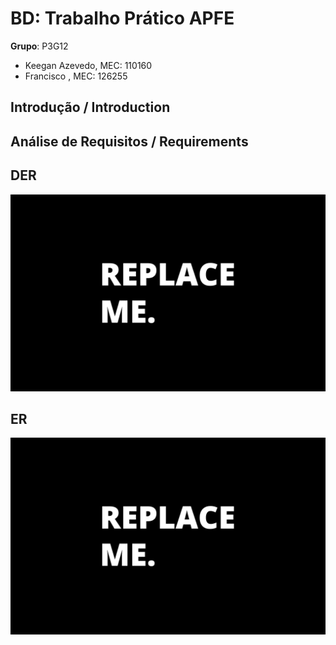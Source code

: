 # BD: Trabalho Prático APFE

**Grupo**: P3G12
- Keegan Azevedo, MEC: 110160
- Francisco , MEC: 126255

## Introdução / Introduction
 



## ​Análise de Requisitos / Requirements




## DER


![DER Diagram!](der.jpg "AnImage")

## ER

![ER Diagram!](er.jpg "AnImage")